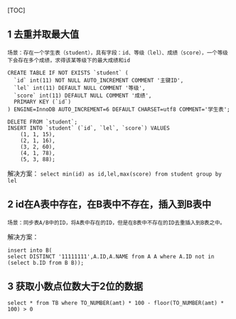 [TOC]

## 1 去重并取最大值
    场景：存在一个学生表（student），具有字段：id、等级（lel）、成绩（score），一个等级下会存在多个成绩，求得该某等级下的最大成绩和id
```
CREATE TABLE IF NOT EXISTS `student` (
  `id` int(11) NOT NULL AUTO_INCREMENT COMMENT '主键ID',
  `lel` int(11) DEFAULT NULL COMMENT '等级',
  `score` int(11) DEFAULT NULL COMMENT '成绩',
  PRIMARY KEY (`id`)
) ENGINE=InnoDB AUTO_INCREMENT=6 DEFAULT CHARSET=utf8 COMMENT='学生表';

DELETE FROM `student`;
INSERT INTO `student` (`id`, `lel`, `score`) VALUES
	(1, 1, 15),
	(2, 1, 16),
	(3, 2, 60),
	(4, 1, 78),
	(5, 3, 88);
```
解决方案：
`select min(id) as id,lel,max(score) from student group by lel`

## 2 id在A表中存在，在B表中不存在，插入到B表中
    场景：同步表A/B中的ID，将A表中存在的ID，但是在B表中不存在的ID去重插入到B表之中。
解决方案：
```
insert into B(
select DISTINCT '11111111',A.ID,A.NAME from A A where A.ID not in (select b.ID from B B));
```
## 3 获取小数点位数大于2位的数据
```
select * from TB where TO_NUMBER(amt) * 100 - floor(TO_NUMBER(amt) * 100) > 0
```
